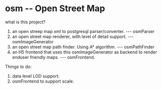 # osm -- Open Street Map

what is this project?

1. an open streep map xml to postgresql parser/converter.  --- osmParser
2. an open street map renderer, with level of detail support. --- osmImageGenerator
3. an open street map path finder. Using A* algorithm. --- osmPathFinder
4. an H5 frontend that uses this osmImageGenerator as backend to render enduser friendly maps.  --- osmFrontend.

Things to do:

1. data level LOD support.
2. osmFrontend to support scale.

